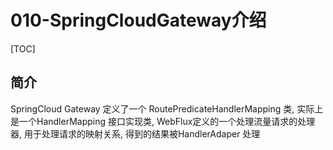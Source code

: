 # 010-SpringCloudGateway介绍

[TOC]

## 简介

SpringCloud Gateway 定义了一个 RoutePredicateHandlerMapping 类,  实际上是一个HandlerMapping 接口实现类, WebFlux定义的一个处理流量请求的处理器, 用于处理请求的映射关系, 得到的结果被HandlerAdaper 处理